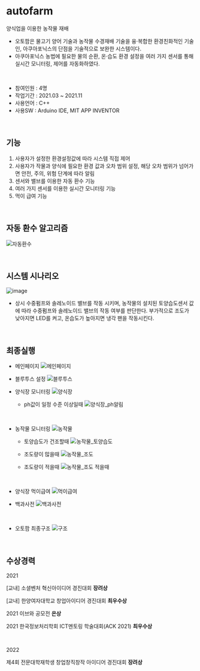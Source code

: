 # autofarm
양식업을 이용한 농작물 재배
- 오토팜은 물고기 양어 기술과 농작물 수경재배 기술을 융·복합한 환경친화적인 기술인, 아쿠아포닉스의 단점을 기술적으로 보완한 시스템이다.
- 아쿠아포닉스 농법에 필요한 물의 순환, 온·습도 환경 설정을 여러 가지 센서를 통해 실시간 모니터링, 제어를 자동화하였다.

<br/>

- 참여인원 : 4명
- 작업기간 : 2021.03 ~ 2021.11
- 사용언어 : C++
- 사용SW : Arduino IDE, MIT APP INVENTOR

<br/>

## 기능
1. 사용자가 설정한 환경설정값에 따라 시스템 직접 제어
2. 사용자가 작물과 양식에 필요한 환경 값과 오차 범위 설정, 해당 오차 범위가 넘어가면 안전, 주의, 위험 단계에 따라 알림
3. 센서와 밸브를 이용한 자동 환수 기능
4. 여러 가지 센서를 이용한 실시간 모니터링 기능
5. 먹이 급여 기능

<br/>

## 자동 환수 알고리즘
![자동환수](https://github.com/kyungseung/autofarm_system/assets/81572693/138369ef-8f8e-4998-9f34-aa4edbef539f)

<br/>

## 시스템 시나리오
![image](https://github.com/kyungseung/autofarm_system/assets/81572693/dbf7d85f-f5bc-4e43-8ce8-a9e1d7ed9c88)
 - 상시 수중펌프와 솔레노이드 밸브를 작동 시키며, 농작물의 설치된 토양습도센서 값에 따라 수중펌프와 솔레노이드 밸브의 작동 여부를 판단한다. 부가적으로 조도가 낮아지면 LED를 켜고, 온습도가 높아지면 냉각 팬을 작동시킨다.

<br/>

## 최종실행
- 메인페이지
![메인페이지](https://github.com/kyungseung/autofarm_system/assets/81572693/a49d4272-f9b6-4eda-8b6e-5f82c6c750a7)


- 블루투스 설정
![블루투스](https://github.com/kyungseung/autofarm_system/assets/81572693/c87f7935-87c4-4c66-9a28-af542703033d)


- 양식장 모니터링
![양식장](https://github.com/kyungseung/autofarm_system/assets/81572693/c2e9b351-5960-4e83-a3ee-24640c4a40ec)
  + ph값이 일정 수준 이상일때
  ![양식장_ph알림](https://github.com/kyungseung/autofarm_system/assets/81572693/4950b1b2-fa22-4ac6-9a0a-79f46e747f4c)

<br/>

- 농작물 모니터링
![농작물](https://github.com/kyungseung/autofarm_system/assets/81572693/18d2fb9c-ca90-425a-ad17-800f86b71dea)
  + 토양습도가 건조할때
 ![농작물_토양습도](https://github.com/kyungseung/autofarm_system/assets/81572693/50ee06b6-6a8a-420f-8030-95cf458db898)

  + 조도량이 많을때
 ![농작물_조도](https://github.com/kyungseung/autofarm_system/assets/81572693/a7625b9c-5d4c-453c-a784-be8b9672ad9c)

  + 조도량이 적을때
![농작물_조도 적을때](https://github.com/kyungseung/autofarm_system/assets/81572693/4c3a5e99-e12c-41c5-8d71-15fe4c4ee875)


<br/>

- 양식장 먹이급여
![먹이급여](https://github.com/kyungseung/autofarm_system/assets/81572693/6f9db3fc-eaa0-40f6-a313-ddac11cd786b)


- 백과사전
![백과사전](https://github.com/kyungseung/autofarm_system/assets/81572693/34bd21d9-032e-4779-b751-1f22127665cc)

<br/>

- 오토팜 최종구조
![구조](https://github.com/kyungseung/autofarm_system/assets/81572693/25ff4261-651b-4a84-af3e-87a97b06c39d)



<br/>


## 수상경력
2021

[교내] 소셜벤처 혁신아이디어 경진대회 **장려상**

[교내] 한양여자대학교 창업아이디어 경진대회 **최우수상**

2021 이브와 공모전 **은상**

2021 한국정보처리학회 ICT멘토링 학술대회(ACK 2021) **최우수상**

<br/>

2022

제4회 전문대학재학생 창업창직창작 아이디어 경진대회 **장려상**
